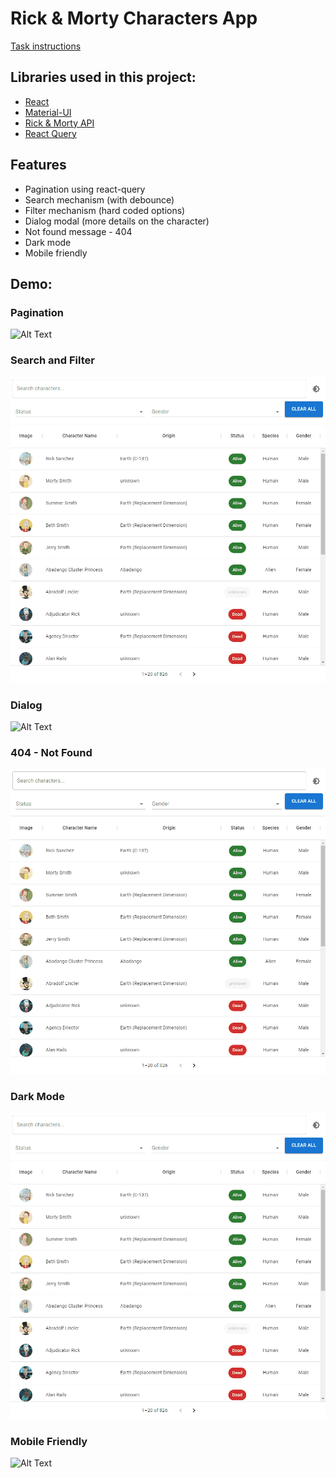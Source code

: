 # Rick & Morty Characters App

[Task instructions](https://gist.github.com/jacobra19/180a0d4b623fbc7c80a2209e89295ed3)

## Libraries used in this project:

- [React](https://reactjs.org/)
- [Material-UI](https://mui.com/)
- [Rick & Morty API](https://rickandmortyapi.com/)
- [React Query](https://react-query-v2.tanstack.com/)

## Features

- Pagination using react-query
- Search mechanism (with debounce)
- Filter mechanism (hard coded options)
- Dialog modal (more details on the character)
- Not found message - 404
- Dark mode
- Mobile friendly

## Demo:

### Pagination

![Alt Text](./src//assets//pagination.gif)

### Search and Filter

![Alt Text](./src//assets//search-and-filter.gif)

### Dialog

![Alt Text](./src//assets//dialog.gif)

### 404 - Not Found

![Alt Text](./src//assets//not-found.gif)

### Dark Mode

![Alt Text](./src//assets//dark-mode.gif)

### Mobile Friendly

![Alt Text](./src//assets//responsive.gif)
